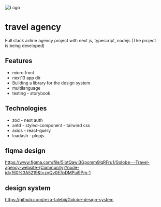 ![Logo](https://svgur.com/i/rV7.svg)

# travel agency


Full stack airline agency project with next js, typescript, nodejs 
(The project is being developed)


## Features

- micro front
- next13 app dir
- Building a library for the design system
- multilanguage
- testing - storybook


## Technologies


- zod - next auth
- antd - styled-component - tailwind css
- axios - react-query
- loadash - plopjs 



## fiqma design

https://www.figma.com/file/5ibtQawi3Gpomm9lqRFru1/Golobe---Travel-agency-website-(Community)?node-id=160%3A5219&t=zvQv0E7pDMPui9Pm-1

## design system
https://github.com/reza-talebii/Golobe-design-system

